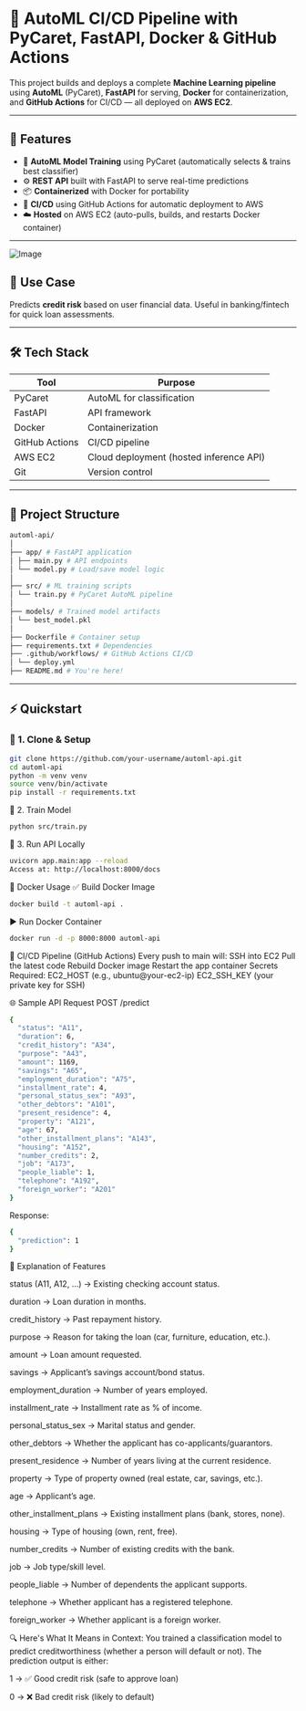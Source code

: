 # 🚀 AutoML CI/CD Pipeline with PyCaret, FastAPI, Docker & GitHub Actions

This project builds and deploys a complete **Machine Learning pipeline** using **AutoML** (PyCaret), **FastAPI** for serving, **Docker** for containerization, and **GitHub Actions** for CI/CD — all deployed on **AWS EC2**.

---

## 📌 Features

- 🔁 **AutoML Model Training** using PyCaret (automatically selects & trains best classifier)
- ⚙️ **REST API** built with FastAPI to serve real-time predictions
- 📦 **Containerized** with Docker for portability
- 🚀 **CI/CD** using GitHub Actions for automatic deployment to AWS
- ☁️ **Hosted** on AWS EC2 (auto-pulls, builds, and restarts Docker container)

---
![Image](./automl_pipline-img2.png)
## 🧠 Use Case

Predicts **credit risk** based on user financial data. Useful in banking/fintech for quick loan assessments.

---

## 🛠️ Tech Stack

| Tool           | Purpose                               |
|----------------|----------------------------------------|
| PyCaret        | AutoML for classification              |
| FastAPI        | API framework                          |
| Docker         | Containerization                       |
| GitHub Actions | CI/CD pipeline                         |
| AWS EC2        | Cloud deployment (hosted inference API)|
| Git            | Version control                        |

---

## 🧱 Project Structure
```bash
automl-api/
│
├── app/ # FastAPI application
│ ├── main.py # API endpoints
│ └── model.py # Load/save model logic
│
├── src/ # ML training scripts
│ └── train.py # PyCaret AutoML pipeline
│
├── models/ # Trained model artifacts
│ └── best_model.pkl
│
├── Dockerfile # Container setup
├── requirements.txt # Dependencies
├── .github/workflows/ # GitHub Actions CI/CD
│ └── deploy.yml
├── README.md # You're here!
```
---

## ⚡ Quickstart

### 🔧 1. Clone & Setup

```bash
git clone https://github.com/your-username/automl-api.git
cd automl-api
python -m venv venv
source venv/bin/activate
pip install -r requirements.txt
```
🧪 2. Train Model
```bash
python src/train.py
```

🚀 3. Run API Locally
```bash
uvicorn app.main:app --reload
Access at: http://localhost:8000/docs
```
🐳 Docker Usage
✅ Build Docker Image
```bash
docker build -t automl-api .
```
▶️ Run Docker Container
```bash
docker run -d -p 8000:8000 automl-api
```

🔄 CI/CD Pipeline (GitHub Actions)
Every push to main will:
SSH into EC2
Pull the latest code
Rebuild Docker image
Restart the app container
Secrets Required:
EC2_HOST (e.g., ubuntu@your-ec2-ip)
EC2_SSH_KEY (your private key for SSH)

🌐 Sample API Request
POST /predict
```bash
{
  "status": "A11",
  "duration": 6,
  "credit_history": "A34",
  "purpose": "A43",
  "amount": 1169,
  "savings": "A65",
  "employment_duration": "A75",
  "installment_rate": 4,
  "personal_status_sex": "A93",
  "other_debtors": "A101",
  "present_residence": 4,
  "property": "A121",
  "age": 67,
  "other_installment_plans": "A143",
  "housing": "A152",
  "number_credits": 2,
  "job": "A173",
  "people_liable": 1,
  "telephone": "A192",
  "foreign_worker": "A201"
}
```
Response:
```bash
{
  "prediction": 1
}
```
🔎 Explanation of Features

status (A11, A12, …) → Existing checking account status.

duration → Loan duration in months.

credit_history → Past repayment history.

purpose → Reason for taking the loan (car, furniture, education, etc.).

amount → Loan amount requested.

savings → Applicant’s savings account/bond status.

employment_duration → Number of years employed.

installment_rate → Installment rate as % of income.

personal_status_sex → Marital status and gender.

other_debtors → Whether the applicant has co-applicants/guarantors.

present_residence → Number of years living at the current residence.

property → Type of property owned (real estate, car, savings, etc.).

age → Applicant’s age.

other_installment_plans → Existing installment plans (bank, stores, none).

housing → Type of housing (own, rent, free).

number_credits → Number of existing credits with the bank.

job → Job type/skill level.

people_liable → Number of dependents the applicant supports.

telephone → Whether applicant has a registered telephone.

foreign_worker → Whether applicant is a foreign worker.

🔍 Here's What It Means in Context:
You trained a classification model to predict creditworthiness (whether a person will default or not). The prediction output is either:

1 → ✅ Good credit risk (safe to approve loan)

0 → ❌ Bad credit risk (likely to default)



